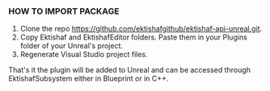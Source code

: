 ### HOW TO IMPORT PACKAGE

1. Clone the repo https://github.com/ektishafgithub/ektishaf-api-unreal.git.
2. Copy Ektishaf and EktishafEditor folders. Paste them in your Plugins folder of your Unreal's project.
3. Regenerate Visual Studio project files.

That's it the plugin will be added to Unreal and can be accessed through EktishafSubsystem either in Blueprint or in C++.

